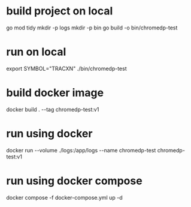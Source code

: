 
# build project on local
go mod tidy
mkdir -p logs
mkdir -p bin
go build -o bin/chromedp-test

# run on local
export SYMBOL="TRACXN"
./bin/chromedp-test

# build docker image
docker build . --tag chromedp-test:v1

# run using docker
docker run  --volume ./logs:/app/logs --name chromedp-test chromedp-test:v1

# run using docker compose 
docker compose -f docker-compose.yml up -d 